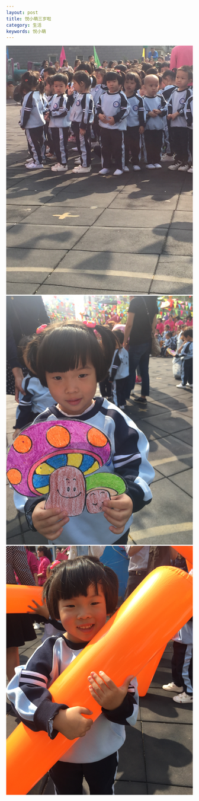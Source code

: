 ```yaml
---
layout: post
title: 悦小萌三岁啦
category: 生活
keywords: 悦小萌
---
```


<img src="/assets/img/0066.jpg">

<img src="/assets/img/0067.jpg">

<img src="/assets/img/0068.jpg">